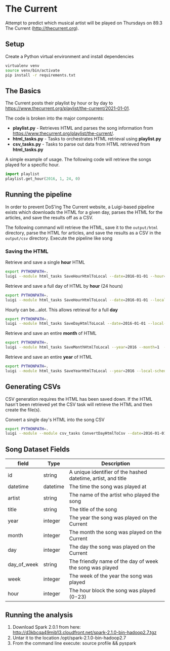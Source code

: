 # The Current

Attempt to predict which musical artist will be played on Thursdays on 89.3 The Current (http://thecurrent.org).

## Setup

Create a Python virtual environment and install dependencies

```bash
virtualenv venv
source venv/bin/activate
pip install -r requirements.txt
```

## The Basics

The Current posts their playlist by hour or by day to https://www.thecurrent.org/playlist/the-current/2021-01-01. 

The code is broken into the major components:

- __playlist.py__ - Retrieves HTML and parses the song information from https://www.thecurrent.org/playlist/the-current/. 
- __html_tasks.py__ - Tasks to orchestrates HTML retrieval using __playlist.py__ 
- __csv_tasks.py__ - Tasks to parse out data from HTML retrieved from __html_tasks.py__


A simple example of usage. The following code will retrieve the songs played for a specific hour.

```python
import playlist
playlist.get_hour(2016, 1, 24, 0)
```

## Running the pipeline

In order to prevent DoS'ing The Current website, a Luigi-based pipeline exists which downloads the HTML for a given day, parses the HTML for the articles, and save the results off as a CSV.

The following command will retrieve the HTML, save it to the `output/html` directory, parse the HTML for articles, and save the results as a CSV in the `output/csv` directory. Execute the pipeline like song

### Saving the HTML

Retrieve and save a single __hour__ HTML
```bash
export PYTHONPATH=.
luigi --module html_tasks SaveHourHtmlToLocal --date=2016-01-01 --hour=0 --local-scheduler
```

Retrieve and save a full day of HTML by __hour__ (24 hours)
```bash
export PYTHONPATH=.
luigi --module html_tasks SaveHourHtmlToLocal --date=2016-01-01 --local-scheduler
```

Hourly can be...alot. This allows retrieval for a full __day__
```bash
export PYTHONPATH=.
luigi --module html_tasks SaveDayHtmlToLocal --date=2016-01-01 --local-scheduler
```

Retrieve and save an entire __month__ of HTML
```bash
export PYTHONPATH=.
luigi --module html_tasks SaveMonthHtmlToLocal --year=2016 --month=1  --local-scheduler
```

Retrieve and save an entire __year__ of HTML
```bash
export PYTHONPATH=.
luigi --module html_tasks SaveYearHtmlToLocal --year=2016 --local-scheduler
```

## Generating CSVs
CSV generation requires the HTML has been saved down. If the HTML hasn't been retrieved yet the CSV task will retrieve the HTML and then create the file(s).

Convert a single day's HTML into the song CSV
```bash
export PYTHONPATH=.
luigi --module --module csv_tasks ConvertDayHtmlToCsv --date=2016-01-01 --local-scheduler --workers=10
```

## Song Dataset Fields

| field       | Type     | Description                                                   |
|-------------|----------|---------------------------------------------------------------|
| id          | string   | A unique identifier of the hashed datetime, artist, and title |
| datetime    | datetime | The time the song was played at                               |
| artist      | string   | The name of the artist who played the song                    |
| title       | string   | The title of the song                                         |
| year        | integer  | The year the song was played on the Current                   |
| month       | integer  | The month the song was played on the Current                  |
| day         | integer  | The day the song was played on the Current                    |
| day_of_week | string   | The friendly name of the day of week the song was played      |
| week        | integer  | The week of the year the song was played                      |
| hour        | integer  | The hour block the song was played (0-23)                     |

## Running the analysis

 1. Download Spark 2.0.1 from here: http://d3kbcqa49mib13.cloudfront.net/spark-2.1.0-bin-hadoop2.7.tgz
 1. Untar it to the location /opt/spark-2.1.0-bin-hadoop2.7
 1. From the command line execute: source profile && pyspark

